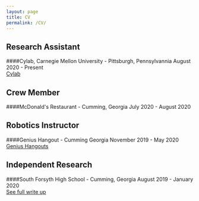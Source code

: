 ```yaml
---
layout: page
title: CV
permalink: /CV/
---
```


## Research Assistant
####Cylab, Carnegie Mellon University - Pittsburgh, Pennsylvannia
August 2020 - Present  
[Cylab](https://cylab.cmu.edu)


## Crew Member
####McDonald's Restaurant - Cumming, Georgia
July 2020 - August 2020  


## Robotics Instructor
####Genius Hangout - Cumming Georgia
November 2019 - May 2020  
[Genius Hangouts](https://geniushangout.com)


## Independent Research
####South Forsyth High School - Cumming, Georgia
August 2019 - January 2020  
[See full write up](https://mnguyen.studio/404)
